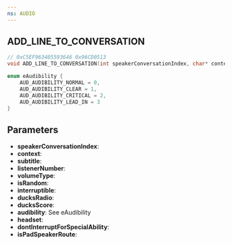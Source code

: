 ```yaml
---
ns: AUDIO
---
```

## ADD_LINE_TO_CONVERSATION

```c
// 0xC5EF963405593646 0x96CD0513
void ADD_LINE_TO_CONVERSATION(int speakerConversationIndex, char* context, char* subtitle, int listenerNumber, int volumeType, BOOL isRandom, BOOL interruptible, BOOL ducksRadio, BOOL ducksScore, int audibility, BOOL headset, BOOL dontInterruptForSpecialAbility, BOOL isPadSpeakerRoute);
```

```cpp
enum eAudibility {
	AUD_AUDIBILITY_NORMAL = 0,
	AUD_AUDIBILITY_CLEAR = 1,
	AUD_AUDIBILITY_CRITICAL = 2,
	AUD_AUDIBILITY_LEAD_IN = 3
}
```

## Parameters
* **speakerConversationIndex**:
* **context**:
* **subtitle**:
* **listenerNumber**:
* **volumeType**:
* **isRandom**:
* **interruptible**:
* **ducksRadio**:
* **ducksScore**:
* **audibility**: See eAudibility
* **headset**:
* **dontInterruptForSpecialAbility**:
* **isPadSpeakerRoute**:


